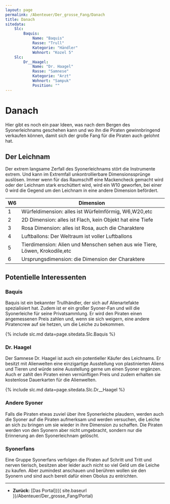 ```yaml
---
layout: page
permalink: /Abenteuer/Der_grosse_Fang/Danach
title: Danach
sitedata:
    Slc:
        Baquis:
            Name: "Baquis"
            Rasse: "Trull"
            Kategorie: "Händler"
            Wohnort: "Kozel 5"
    Slc:
        Dr__Haagel:
            Name: "Dr. Haagel"
            Rasse: "Samnese"
            Kategorie: "Arzt"
            Wohnort: "Sampuk"
            Position: ""
---
```


# Danach

Hier gibt es noch ein paar Ideen, was nach dem Bergen des Syonerleichnams geschehen kann und wo ihn die Piraten gewinnbringend verkaufen können, damit sich der große Fang für die Piraten auch gelohnt hat.

## Der Leichnam

Der extrem langsame Zerfall des Syonerleichnams stört die Instrumente extrem. Und kann im Extremfall unkontrollierbare Dimensionssprünge auslösen. Immer wenn für das Raumschiff eine Mackencheck gemacht wird oder der Leichnam stark erschüttert wird, wird ein W10 geworfen, bei einer 0 wird die Gegend um den Leichnam in eine andere Dimension befördert.

<table>
<thead>
<tr><th>W6</th><th>Dimension</th></tr>
</thead>
<tbody>
<tr><td>1</td><td>Würfeldimension: alles ist Würfelmförmig, W6,W20,etc</td></tr>
<tr><td>2</td><td>2D Dimension: alles ist Flach, kein Objekt hat eine Tiefe</td></tr>
<tr><td>3</td><td>Rosa Dimension: alles ist Rosa, auch die Charaktere</td></tr>
<tr><td>4</td><td>Luftballons: Der Weltraum ist voller Luftballons</td></tr>
<tr><td>5</td><td>Tierdimension: Alien und Menschen sehen aus wie Tiere, Löwen, Krokodile,etc</td></tr>
<tr><td>6</td><td>Ursprungsdimension: die Dimension der Charaktere</td></tr>
</tbody>
</table>

## Potentielle Interessenten

### Baquis

Baquis ist ein bekannter Trullhändler, der sich auf Alienartefakte spezialisiert hat. Zudem ist er ein großer Syoner-Fan und will die Syonerleiche für seine Privatsammlung. Er wird den Piraten einen angemessenen Preis zahlen und, wenn sie sich weigern, eine andere Piratencrew auf sie hetzen, um die Leiche zu bekommen.

{% include slc.md data=page.sitedata.Slc.Baquis %}

### Dr. Haagel

Der Samnese Dr. Haagel ist auch ein potentieller Käufer des Leichnams. Er besitzt mit Alienwelten eine einzigartige Ausstellung von plastinierten Aliens und Tieren und würde seine Ausstellung gerne um einen Syoner ergänzen. Auch er zahlt den Piraten einen vernünftigen Preis und zudem erhalten sie kostenlose Dauerkarten für die Alienwelten.

{% include slc.md data=page.sitedata.Slc.Dr__Haagel %}

### Andere Syoner

Falls die Piraten etwas zuviel über ihre Syonerleiche plaudern, werden auch die Syoner auf die Piraten aufmerksam und werden versuchen, die Leiche an sich zu bringen um sie wieder in ihre Dimension zu schaffen. Die Piraten werden von den Syonern aber nicht umgebracht, sondern nur die Erinnerung an den Syonerleichnam gelöscht.

### Syonerfans

Eine Gruppe Syonerfans verfolgen die Piraten auf Schritt und Tritt und nerven tierisch, besitzen aber leider auch nicht so viel Geld um die Leiche zu kaufen. Aber zumindest anschauen und berühren wollen sie den Syonern und sind auch bereit dafür einen Obolus zu entrichten.

***

- **Zurück:** [Das Portal]({{ site.baseurl }}/Abenteuer/Der_grosse_Fang/Portal)
